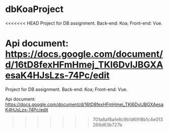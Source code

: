 # dbKoaProject
<<<<<<< HEAD
Project for DB assignment. Back-end: Koa; Front-end: Vue.

Api document: https://docs.google.com/document/d/16tD8fexHFmHmej_TKl6DvIJBGXAesaK4HJsLzs-74Pc/edit
=======
Project for DB assignment. 
Back-end: Koa; 
Front-end: Vue.

Api document:
https://docs.google.com/document/d/16tD8fexHFmHmej_TKl6DvIJBGXAesaK4HJsLzs-74Pc/edit
>>>>>>> 701a8af8afe8c9b1d6918b1c4e013268d63b727b
